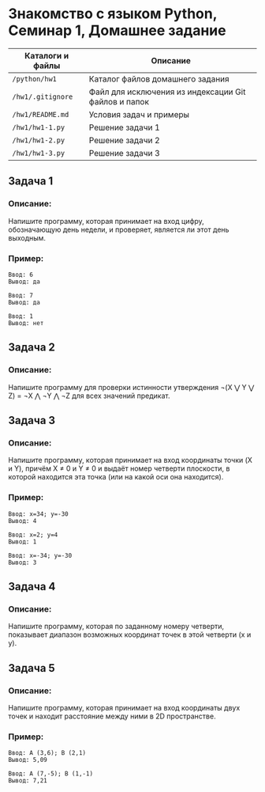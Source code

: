 # Знакомство с языком Python, Семинар 1, Домашнее задание

Каталоги и файлы  | Описание
------------------|-----------------------------------------------------
`/python/hw1`     | Каталог файлов домашнего задания
`/hw1/.gitignore` | Файл для исключения из индексации Git файлов и папок
`/hw1/README.md`  | Условия задач и примеры
`/hw1/hw1-1.py`   | Решение задачи 1
`/hw1/hw1-2.py`   | Решение задачи 2
`/hw1/hw1-3.py`   | Решение задачи 3

## Задача 1

### Описание:

Напишите программу, которая принимает на вход цифру, обозначающую день недели, и проверяет, является ли этот день выходным.

### Пример:

```
Ввод: 6
Вывод: да
```
```
Ввод: 7
Вывод: да
```
```
Ввод: 1
Вывод: нет
```

## Задача 2

### Описание:

Напишите программу для проверки истинности утверждения ¬(X ⋁ Y ⋁ Z) = ¬X ⋀ ¬Y ⋀ ¬Z для всех значений предикат.

## Задача 3

### Описание:

Напишите программу, которая принимает на вход координаты точки (X и Y), причём X ≠ 0 и Y ≠ 0 и выдаёт номер четверти плоскости, в которой находится эта точка (или на какой оси она находится).

### Пример:

```
Ввод: x=34; y=-30
Вывод: 4
```
```
Ввод: x=2; y=4
Вывод: 1
```
```
Ввод: x=-34; y=-30
Вывод: 3
```

## Задача 4

### Описание:

Напишите программу, которая по заданному номеру четверти, показывает диапазон возможных координат точек в этой четверти (x и y).

## Задача 5

### Описание:

Напишите программу, которая принимает на вход координаты двух точек и находит расстояние между ними в 2D пространстве.

### Пример:

```
Ввод: A (3,6); B (2,1)
Вывод: 5,09
```
```
Ввод: A (7,-5); B (1,-1)
Вывод: 7,21
```


